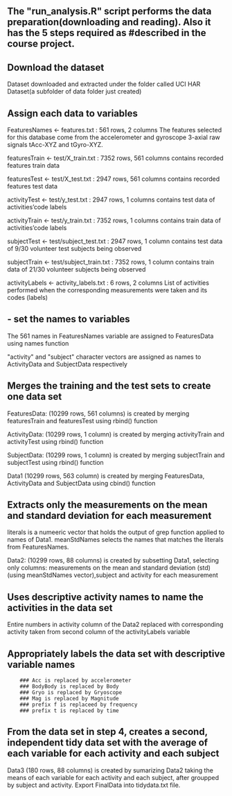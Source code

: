 ## The "run_analysis.R" script performs the data preparation(downloading and reading). Also it has the 5 steps required as #described in the course project.

## Download the dataset
Dataset downloaded and extracted under the folder called UCI HAR Dataset(a subfolder of data folder just created)

## Assign each data to variables
FeaturesNames <- features.txt : 561 rows, 2 columns
The features selected for this database come from the accelerometer and gyroscope 3-axial raw signals tAcc-XYZ and tGyro-XYZ.

featuresTrain <- test/X_train.txt : 7352 rows, 561 columns
contains recorded features train data

featuresTest <- test/X_test.txt : 2947 rows, 561 columns
contains recorded features test data


activityTest <- test/y_test.txt : 2947 rows, 1 columns
contains test data of activities’code labels

activityTrain <- test/y_train.txt : 7352 rows, 1 columns
contains train data of activities’code labels

subjectTest <- test/subject_test.txt : 2947 rows, 1 column
contains test data of 9/30 volunteer test subjects being observed

subjectTrain <- test/subject_train.txt : 7352 rows, 1 column
contains train data of 21/30 volunteer subjects being observed


activityLabels <- activity_labels.txt : 6 rows, 2 columns
List of activities performed when the corresponding measurements were taken and its codes (labels)

## - set the names to variables
The 561 names in FeaturesNames variable are assigned to FeaturesData using names function

"activity" and "subject" character vectors are assigned as names to ActivityData and SubjectData respectively

## Merges the training and the test sets to create one data set
FeaturesData: (10299 rows, 561 columns) is created by merging featuresTrain  and featuresTest using rbind() function

ActivityData: (10299 rows, 1 column) is created by merging activityTrain and activityTest using rbind() function

SubjectData: (10299 rows, 1 column) is created by merging subjectTrain and subjectTest using rbind() function

Data1 (10299 rows, 563 column) is created by merging FeaturesData, ActivityData and SubjectData using cbind() function

## Extracts only the measurements on the mean and standard deviation for each measurement
literals is a numeeric vector that holds the output of grep function applied to  names of Data1. meanStdNames selects the names that matches the literals from FeaturesNames.

Data2: (10299 rows, 88 columns) is created by subsetting Data1, selecting only columns: measurements on the mean and standard deviation (std)(using meanStdNames vector),subject and activity for each measurement

## Uses descriptive activity names to name the activities in the data set
Entire numbers in activity column of the Data2 replaced with corresponding activity taken from second column of the activityLabels variable

## Appropriately labels the data set with descriptive variable names
        ### Acc is replaced by accelerometer
        ### BodyBody is replaced by Body
        ### Gryo is replaced by Gryoscope
        ### Mag is replaced by Magnitude
        ### prefix f is replaceed by frequency
        ### prefix t is replaced by time

## From the data set in step 4, creates a second, independent tidy data set with the average of each variable for each activity and each subject

Data3 (180 rows, 88 columns) is created by sumarizing Data2 taking the means of each variable for each activity and each subject, after groupped by subject and activity.
Export FinalData into tidydata.txt file.
